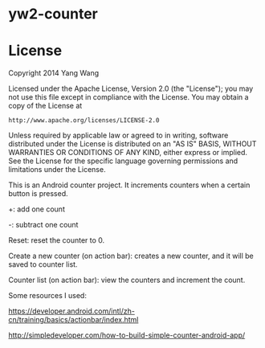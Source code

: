 yw2-counter
===========

License
=======

Copyright 2014 Yang Wang

Licensed under the Apache License, Version 2.0 (the "License");
you may not use this file except in compliance with the License.
You may obtain a copy of the License at

    http://www.apache.org/licenses/LICENSE-2.0

Unless required by applicable law or agreed to in writing, software
distributed under the License is distributed on an "AS IS" BASIS,
WITHOUT WARRANTIES OR CONDITIONS OF ANY KIND, either express or implied.
See the License for the specific language governing permissions and
limitations under the License.



This is an Android counter project. It increments counters when a certain button is pressed.

+: add one count

-: subtract one count

Reset: reset the counter to 0.

Create a new counter (on action bar): creates a new counter, and it will be saved to counter list.

Counter list (on action bar): view the counters and increment the count.

Some resources I used: 

https://developer.android.com/intl/zh-cn/training/basics/actionbar/index.html

http://simpledeveloper.com/how-to-build-simple-counter-android-app/
